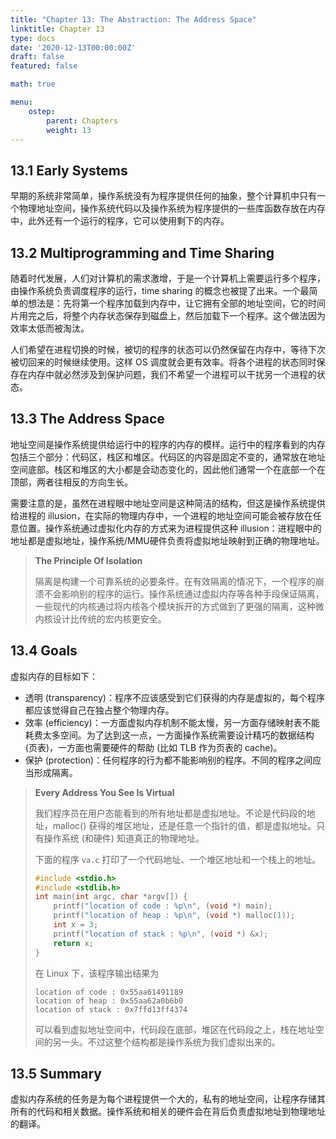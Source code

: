 ```yaml
---
title: "Chapter 13: The Abstraction: The Address Space"
linktitle: Chapter 13
type: docs
date: '2020-12-13T00:00:00Z'
draft: false
featured: false

math: true

menu:
    ostep:
        parent: Chapters
        weight: 13
---
```


## 13.1 Early Systems

早期的系统非常简单，操作系统没有为程序提供任何的抽象，整个计算机中只有一个物理地址空间，操作系统代码以及操作系统为程序提供的一些库函数存放在内存中，此外还有一个运行的程序，它可以使用剩下的内存。<!-- more -->

## 13.2 Multiprogramming and Time Sharing

随着时代发展，人们对计算机的需求激增，于是一个计算机上需要运行多个程序，由操作系统负责调度程序的运行，time sharing 的概念也被提了出来。一个最简单的想法是：先将第一个程序加载到内存中，让它拥有全部的地址空间，它的时间片用完之后，将整个内存状态保存到磁盘上，然后加载下一个程序。这个做法因为效率太低而被淘汰。

人们希望在进程切换的时候，被切的程序的状态可以仍然保留在内存中，等待下次被切回来的时候继续使用。这样 OS 调度就会更有效率。将各个进程的状态同时保存在内存中就必然涉及到保护问题，我们不希望一个进程可以干扰另一个进程的状态。

## 13.3 The Address Space

地址空间是操作系统提供给运行中的程序的内存的模样。运行中的程序看到的内存包括三个部分：代码区，栈区和堆区。代码区的内容是固定不变的，通常放在地址空间底部。栈区和堆区的大小都是会动态变化的，因此他们通常一个在底部一个在顶部，两者往相反的方向生长。

需要注意的是，虽然在进程眼中地址空间是这种简洁的结构，但这是操作系统提供给进程的 illusion，在实际的物理内存中，一个进程的地址空间可能会被存放在任意位置。操作系统通过虚拟化内存的方式来为进程提供这种 illusion：进程眼中的地址都是虚拟地址，操作系统/MMU硬件负责将虚拟地址映射到正确的物理地址。

> **The Principle Of Isolation**
>
> 隔离是构建一个可靠系统的必要条件。在有效隔离的情况下，一个程序的崩溃不会影响别的程序的运行。操作系统通过虚拟内存等各种手段保证隔离，一些现代的内核通过将内核各个模块拆开的方式做到了更强的隔离，这种微内核设计比传统的宏内核更安全。

## 13.4 Goals

虚拟内存的目标如下：

* 透明 (transparency)：程序不应该感受到它们获得的内存是虚拟的，每个程序都应该觉得自己在独占整个物理内存。
* 效率 (efficiency)：一方面虚拟内存机制不能太慢，另一方面存储映射表不能耗费太多空间。为了达到这一点，一方面操作系统需要设计精巧的数据结构 (页表)，一方面也需要硬件的帮助 (比如 TLB 作为页表的 cache)。
* 保护 (protection)：任何程序的行为都不能影响别的程序。不同的程序之间应当形成隔离。

> **Every Address You See Is Virtual**
>
> 我们程序员在用户态能看到的所有地址都是虚拟地址。不论是代码段的地址，malloc() 获得的堆区地址，还是任意一个指针的值，都是虚拟地址。只有操作系统 (和硬件) 知道真正的物理地址。
>
> 下面的程序 `va.c` 打印了一个代码地址、一个堆区地址和一个栈上的地址。
>
> ```c
> #include <stdio.h>
> #include <stdlib.h>
> int main(int argc, char *argv[]) {
>     printf("location of code : %p\n", (void *) main);
>     printf("location of heap : %p\n", (void *) malloc(1));
>     int x = 3;
>     printf("location of stack : %p\n", (void *) &x);
>     return x;
> }
> ```
>
> 在 Linux 下，该程序输出结果为
>
> ```
> location of code : 0x55aa61491189
> location of heap : 0x55aa62a0b6b0
> location of stack : 0x7ffd13ff4374
> ```
>
> 可以看到虚拟地址空间中，代码段在底部，堆区在代码段之上，栈在地址空间的另一头。不过这整个结构都是操作系统为我们虚拟出来的。

## 13.5 Summary

虚拟内存系统的任务是为每个进程提供一个大的，私有的地址空间，让程序存储其所有的代码和相关数据。操作系统和相关的硬件会在背后负责虚拟地址到物理地址的翻译。